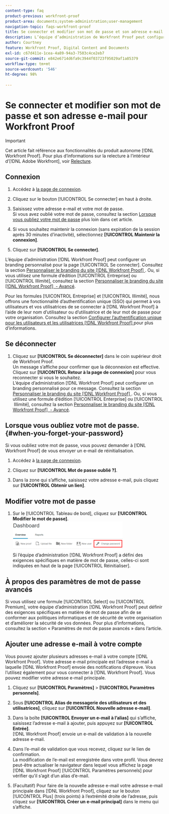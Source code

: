 ```yaml
---
content-type: faq
product-previous: workfront-proof
product-area: documents;system-administration;user-management
navigation-topic: faqs-workfront-proof
title: Se connecter et modifier son mot de passe et son adresse e-mail pour Workfront Proof
description: L’équipe d’administration de Workfront Proof peut configurer un branding personnalisé pour la page Se connecter. Consultez la section « Personnaliser le branding du site Workfront Proof ». Ou, si vous utilisez une formule d’édition Entreprise ou Illimité, consultez la section « Personnaliser le branding du site Workfront Proof - Avancé ».
author: Courtney
feature: Workfront Proof, Digital Content and Documents
exl-id: c67d411e-1cea-4a89-94a3-7503c4ce2eb7
source-git-commit: e842e6714d6fa9c3944f03723f95029af1a85379
workflow-type: tm+mt
source-wordcount: '546'
ht-degree: 98%

---
```


# Se connecter et modifier son mot de passe et son adresse e-mail pour Workfront Proof

>[!IMPORTANT]
>
>Cet article fait référence aux fonctionnalités du produit autonome [!DNL Workfront Proof]. Pour plus d’informations sur la relecture à l’intérieur d’[!DNL Adobe Workfront], voir [Relecture](../../../review-and-approve-work/proofing/proofing.md).

## Connexion


1. Accédez à [la page de connexion](https://app.proofhq.com/login).

1. Cliquez sur le bouton [!UICONTROL Se connecter] en haut à droite.
1. Saisissez votre adresse e-mail et votre mot de passe.\
   Si vous avez oublié votre mot de passe, consultez la section [Lorsque vous oubliez votre mot de passe](#when-you-forget-your-password) plus loin dans cet article.

1. Si vous souhaitez maintenir la connexion (sans expiration de la session après 30 minutes d’inactivité), sélectionnez **[!UICONTROL Maintenir la connexion]**.
1. Cliquez sur **[!UICONTROL Se connecter]**.

L’équipe d’administration [!DNL Workfront Proof] peut configurer un branding personnalisé pour la page [!UICONTROL Se connecter]. Consultez la section [Personnaliser le branding du site  [!DNL Workfront Proof] ](../../../workfront-proof/wp-acct-admin/branding/brand-wp-site.md). Ou, si vous utilisez une formule d’édition [!UICONTROL Entreprise] ou [!UICONTROL Illimité], consultez la section [Personnaliser le branding du site  [!DNL Workfront Proof]  - Avancé](../../../workfront-proof/wp-acct-admin/branding/brand-wp-site-advanced.md).

Pour les formules [!UICONTROL Entreprise] et [!UICONTROL Illimité], nous offrons une fonctionnalité d’authentification unique (SSO) qui permet à vos utilisateurs et vos utilisatrices de se connecter à [!DNL Workfront Proof] à l’aide de leur nom d’utilisateur ou d’utilisatrice et de leur mot de passe pour votre organisation. Consultez la section [Configurer l’authentification unique pour les utilisateurs et les utilisatrices  [!DNL Workfront Proof] ](../../../workfront-proof/wp-acct-admin/account-settings/configure-sso-for-wp-users.md) pour plus d’informations.

## Se déconnecter

1. Cliquez sur **[!UICONTROL Se déconnecter]** dans le coin supérieur droit de Workfront Proof.\
   Un message s’affiche pour confirmer que la déconnexion est effective. Cliquez sur **[!UICONTROL Retour à la page de connexion]** pour vous reconnecter si vous le souhaitez.\
   L’équipe d’administration [!DNL Workfront Proof] peut configurer un branding personnalisé pour ce message. Consultez la section [Personnaliser le branding du site  [!DNL Workfront Proof] ](../../../workfront-proof/wp-acct-admin/branding/brand-wp-site.md). Ou, si vous utilisez une formule d’édition [!UICONTROL Enterprise] ou [!UICONTROL &#x200B; Illimité], consultez la section [Personnaliser le branding du site  [!DNL Workfront Proof]  - Avancé](../../../workfront-proof/wp-acct-admin/branding/brand-wp-site-advanced.md).

## Lorsque vous oubliez votre mot de passe. {#when-you-forget-your-password}

Si vous oubliez votre mot de passe, vous pouvez demander à [!DNL Workfront Proof] de vous envoyer un e-mail de réinitialisation.


1. Accédez à [la page de connexion](https://app.proofhq.com/login).

1. Cliquez sur **[!UICONTROL Mot de passe oublié ?]**.
1. Dans la zone qui s’affiche, saisissez votre adresse e-mail, puis cliquez sur **[!UICONTROL Obtenir un lien]**.

## Modifier votre mot de passe

1. Sur le [!UICONTROL Tableau de bord], cliquez sur **[!UICONTROL Modifier le mot de passe]**.\
   ![Change_password.png](assets/change-passowrd-350x95.png)\
   Si l’équipe d’administration [!DNL Workfront Proof] a défini des exigences spécifiques en matière de mot de passe, celles-ci sont indiquées en haut de la page [!UICONTROL Réinitialiser].

## À propos des paramètres de mot de passe avancés

Si vous utilisez une formule [!UICONTROL Select] ou [!UICONTROL Premium], votre équipe d’administration [!DNL Workfront Proof] peut définir des exigences spécifiques en matière de mot de passe afin de se conformer aux politiques informatiques et de sécurité de votre organisation et d’améliorer la sécurité de vos données. Pour plus d’informations, consultez la section « Paramètres de mot de passe avancés » dans l’article.

## Ajouter une adresse e-mail à votre compte

Vous pouvez ajouter plusieurs adresses e-mail à votre compte [!DNL Workfront Proof]. Votre adresse e-mail principale est l’adresse e-mail à laquelle [!DNL Workfront Proof] envoie des notifications d’épreuve. Vous l’utilisez également pour vous connecter à [!DNL Workfront Proof]. Vous pouvez modifier votre adresse e-mail principale.

1. Cliquez sur **[!UICONTROL Paramètres]** > **[!UICONTROL Paramètres personnels]**.

1. Sous **[!UICONTROL Alias de messagerie des utilisateurs et des utilisatrices]**, cliquez sur **[!UICONTROL Nouvelle adresse e-mail]**.

1. Dans la boîte **[!UICONTROL Envoyer un e-mail à l’alias]** qui s’affiche, saisissez l’adresse e-mail à ajouter, puis appuyez sur **[!UICONTROL Entrée]**.\
   [!DNL Workfront Proof] envoie un e-mail de validation à la nouvelle adresse e-mail.

1. Dans l’e-mail de validation que vous recevez, cliquez sur le lien de confirmation.\
   La modification de l’e-mail est enregistrée dans votre profil. Vous devrez peut-être actualiser le navigateur dans lequel vous affichez la page [!DNL Workfront Proof] [!UICONTROL Paramètres personnels] pour vérifier qu’il s’agit d’un alias d’e-mail.
1. (Facultatif) Pour faire de la nouvelle adresse e-mail votre adresse e-mail principale dans [!DNL Workfront Proof], cliquez sur le bouton [!UICONTROL Plus] (trois points) à l’extrémité droite de l’adresse, puis cliquez sur **[!UICONTROL Créer un e-mail principal]** dans le menu qui s’affiche.

